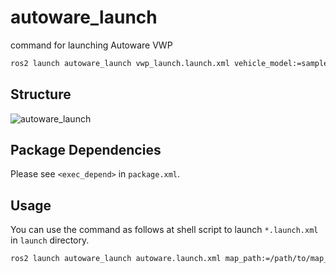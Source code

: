 # autoware_launch

command for launching Autoware VWP
```bash
ros2 launch autoware_launch vwp_launch.launch.xml vehicle_model:=sample_vehicle sensor_model:=sample_sensor_kit map_path:=$HOME/autoware_map/sample-map-planning
```

## Structure

![autoware_launch](./autoware_launch.drawio.svg)

## Package Dependencies

Please see `<exec_depend>` in `package.xml`.

## Usage

You can use the command as follows at shell script to launch `*.launch.xml` in `launch` directory.

```bash
ros2 launch autoware_launch autoware.launch.xml map_path:=/path/to/map_folder vehicle_model:=lexus sensor_model:=aip_xx1
```
